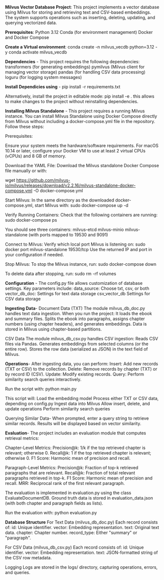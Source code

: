 **Milvus Vector Database Project**:
This project implements a vector database using Milvus for storing and retrieving text and CSV-based embeddings. The system supports operations such as inserting, deleting, updating, and querying vectorized data.

**Prerequisites**:
Python 3.12
Conda (for environment management)
Docker and Docker Compose

**Create a Virtual environment**:
conda create -n milvus_vecdb python=3.12 -y
conda activate milvus_vecdb

**Dependencies** -
This project requires the following dependencies:
transformers (for generating embeddings)
pymilvus (Milvus client for managing vector storage)
pandas (for handling CSV data processing)
loguru (for logging system messages)

**Install Dependicies using** -
pip install -r requirements.txt

Alternatively, install the project in editable mode:
pip install -e .
this allows to make changes to the project without reinstalling dependencies. 


**Installing Milvus Standalone** -
This project requires a running Milvus instance. You can install Milvus Standalone using Docker Compose directly from Milvus without including a docker-compose.yml file in the repository. Follow these steps:

Prerequisites:

Ensure your system meets the hardware/software requirements.
For macOS 10.14 or later, configure your Docker VM to use at least 2 virtual CPUs (vCPUs) and 8 GB of memory.

Download the YAML File:
Download the Milvus standalone Docker Compose file manually or with:

wget https://github.com/milvus-io/milvus/releases/download/v2.2.16/milvus-standalone-docker-compose.yml -O docker-compose.yml

Start Milvus:
In the same directory as the downloaded docker-compose.yml, start Milvus with:
sudo docker-compose up -d

Verify Running Containers:
Check that the following containers are running:
sudo docker-compose ps

You should see three containers:
milvus-etcd
milvus-minio
milvus-standalone (with ports mapped to 19530 and 9091)

Connect to Milvus:
Verify which local port Milvus is listening on:
sudo docker port milvus-standalone 19530/tcp
Use the returned IP and port in your configuration if needed.

Stop Milvus:
To stop the Milvus instance, run:
sudo docker-compose down

To delete data after stopping, run:
sudo rm -rf volumes



**Configuration** -
The config.py file allows customization of database settings. Key parameters include:
data_source: Choose txt, csv, or both
vector_db_doc: Settings for text data storage
csv_vector_db Settings for CSV data storage

**Ingesting Data**-
Document Data (TXT)
The module milvus_db_doc.py handles text data ingestion. When you run the project:
It loads the ebook and summary files.
Splits the ebook into paragraphs, assigns chapter numbers (using chapter headers), and generates embeddings.
Data is stored in Milvus using chapter-based partitions.

CSV Data
The module milvus_db_csv.py handles CSV ingestion:
Reads CSV files via Pandas.
Generates embeddings from selected columns (or the entire row).
Stores the row data (serialized as JSON) in the text field of Milvus.

**Operations**-
After ingesting data, you can perform:
Insert: Add new records (TXT or CSV) to the collection.
Delete: Remove records by chapter (TXT) or by record ID (CSV).
Update: Modify existing records.
Query: Perform similarity search queries interactively.

Run the script with:
python main.py

This script will:
Load the embedding model
Process either TXT or CSV data, depending on config.py
Ingest data into Milvus
Allow insert, delete, and update operations
Perform similarity search queries

Querying Similar Data-
When prompted, enter a query string to retrieve similar records.
Results will be displayed based on vector similarity.

**Evaluation**-
The project includes an evaluation module that computes retrieval metrics:

Chapter-Level Metrics:
Precision@k: 1/k if the top retrieved chapter is relevant; otherwise 0.
Recall@k: 1 if the top retrieved chapter is relevant; otherwise 0.
F1 Score: Harmonic mean of precision and recall.

Paragraph-Level Metrics:
Precision@k: Fraction of top-k retrieved paragraphs that are relevant.
Recall@k: Fraction of total relevant paragraphs retrieved in top-k.
F1 Score: Harmonic mean of precision and recall.
MRR: Reciprocal rank of the first relevant paragraph.

The evaluation is implemented in evaluation.py using the class EvaluateDocumentDB. Ground truth data is stored in evaluation_data.json (with both chapter and paragraph fields as lists).

Run the evaluation with:
python evaluation.py


**Database Structure**
For Text Data (milvus_db_doc.py)
Each record consists of:
id: Unique identifier.
vector: Embedding representation.
text: Original text data.
chapter: Chapter number.
record_type: Either "summary" or "paragraph".

For CSV Data (milvus_db_csv.py)
Each record consists of:
id: Unique identifier.
vector: Embedding representation.
text: JSON-formatted string of the CSV row metadata.

Logging
Logs are stored in the logs/ directory, capturing operations, errors, and queries.
